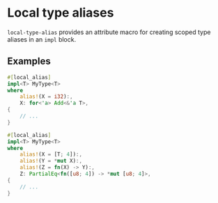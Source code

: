 # Local type aliases

`local-type-alias` provides an attribute macro for creating scoped type aliases in an `impl` block.

## Examples

```rust
#[local_alias]
impl<T> MyType<T>
where
    alias!(X = i32):,
    X: for<'a> Add<&'a T>,
{
    // ...
}
```

```rust
#[local_alias]
impl<T> MyType<T>
where
    alias!(X = [T; 4]):,
    alias!(Y = *mut X):,
    alias!(Z = fn(X) -> Y):,
    Z: PartialEq<fn([u8; 4]) -> *mut [u8; 4]>,
{
    // ...
}
```
